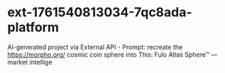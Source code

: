 # ext-1761540813034-7qc8ada-platform
AI-generated project via External API - Prompt: recreate the https://morpho.org/ cosmic coin sphere into This: Fulo Atlas Sphere™ — market intellige
